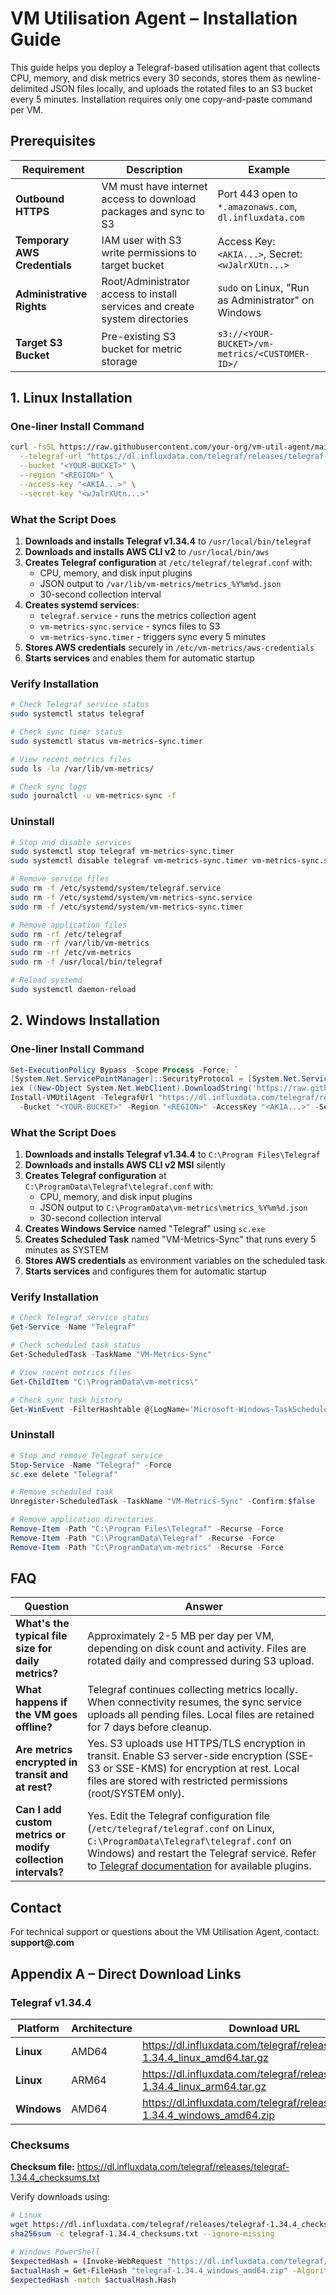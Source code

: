 # VM Utilisation Agent – Installation Guide

This guide helps you deploy a Telegraf-based utilisation agent that collects CPU, memory, and disk metrics every 30 seconds, stores them as newline-delimited JSON files locally, and uploads the rotated files to an S3 bucket every 5 minutes. Installation requires only one copy-and-paste command per VM.

## Prerequisites

| Requirement | Description | Example |
|-------------|-------------|---------|
| **Outbound HTTPS** | VM must have internet access to download packages and sync to S3 | Port 443 open to `*.amazonaws.com`, `dl.influxdata.com` |
| **Temporary AWS Credentials** | IAM user with S3 write permissions to target bucket | Access Key: `<AKIA...>`, Secret: `<wJalrXUtn...>` |
| **Administrative Rights** | Root/Administrator access to install services and create system directories | `sudo` on Linux, "Run as Administrator" on Windows |
| **Target S3 Bucket** | Pre-existing S3 bucket for metric storage | `s3://<YOUR-BUCKET>/vm-metrics/<CUSTOMER-ID>/` |

## 1. Linux Installation

### One-liner Install Command

```bash
curl -fsSL https://raw.githubusercontent.com/your-org/vm-util-agent/main/install.sh | sudo bash -s -- \
  --telegraf-url "https://dl.influxdata.com/telegraf/releases/telegraf-1.34.4_linux_amd64.tar.gz" \
  --bucket "<YOUR-BUCKET>" \
  --region "<REGION>" \
  --access-key "<AKIA...>" \
  --secret-key "<wJalrXUtn...>"
```

### What the Script Does

1. **Downloads and installs Telegraf v1.34.4** to `/usr/local/bin/telegraf`
2. **Downloads and installs AWS CLI v2** to `/usr/local/bin/aws`
3. **Creates Telegraf configuration** at `/etc/telegraf/telegraf.conf` with:
   - CPU, memory, and disk input plugins
   - JSON output to `/var/lib/vm-metrics/metrics_%Y%m%d.json`
   - 30-second collection interval
4. **Creates systemd services**:
   - `telegraf.service` - runs the metrics collection agent
   - `vm-metrics-sync.service` - syncs files to S3
   - `vm-metrics-sync.timer` - triggers sync every 5 minutes
5. **Stores AWS credentials** securely in `/etc/vm-metrics/aws-credentials`
6. **Starts services** and enables them for automatic startup

### Verify Installation

```bash
# Check Telegraf service status
sudo systemctl status telegraf

# Check sync timer status
sudo systemctl status vm-metrics-sync.timer

# View recent metrics files
sudo ls -la /var/lib/vm-metrics/

# Check sync logs
sudo journalctl -u vm-metrics-sync -f
```

### Uninstall

```bash
# Stop and disable services
sudo systemctl stop telegraf vm-metrics-sync.timer
sudo systemctl disable telegraf vm-metrics-sync.timer vm-metrics-sync.service

# Remove service files
sudo rm -f /etc/systemd/system/telegraf.service
sudo rm -f /etc/systemd/system/vm-metrics-sync.service
sudo rm -f /etc/systemd/system/vm-metrics-sync.timer

# Remove application files
sudo rm -rf /etc/telegraf
sudo rm -rf /var/lib/vm-metrics
sudo rm -rf /etc/vm-metrics
sudo rm -f /usr/local/bin/telegraf

# Reload systemd
sudo systemctl daemon-reload
```

## 2. Windows Installation

### One-liner Install Command

```powershell
Set-ExecutionPolicy Bypass -Scope Process -Force; `
[System.Net.ServicePointManager]::SecurityProtocol = [System.Net.ServicePointManager]::SecurityProtocol -bor 3072; `
iex ((New-Object System.Net.WebClient).DownloadString('https://raw.githubusercontent.com/your-org/vm-util-agent/main/install.ps1')); `
Install-VMUtilAgent -TelegrafUrl "https://dl.influxdata.com/telegraf/releases/telegraf-1.34.4_windows_amd64.zip" `
  -Bucket "<YOUR-BUCKET>" -Region "<REGION>" -AccessKey "<AKIA...>" -SecretKey "<wJalrXUtn...>"
```

### What the Script Does

1. **Downloads and installs Telegraf v1.34.4** to `C:\Program Files\Telegraf`
2. **Downloads and installs AWS CLI v2 MSI** silently
3. **Creates Telegraf configuration** at `C:\ProgramData\Telegraf\telegraf.conf` with:
   - CPU, memory, and disk input plugins
   - JSON output to `C:\ProgramData\vm-metrics\metrics_%Y%m%d.json`
   - 30-second collection interval
4. **Creates Windows Service** named "Telegraf" using `sc.exe`
5. **Creates Scheduled Task** named "VM-Metrics-Sync" that runs every 5 minutes as SYSTEM
6. **Stores AWS credentials** as environment variables on the scheduled task
7. **Starts services** and configures them for automatic startup

### Verify Installation

```powershell
# Check Telegraf service status
Get-Service -Name "Telegraf"

# Check scheduled task status
Get-ScheduledTask -TaskName "VM-Metrics-Sync"

# View recent metrics files
Get-ChildItem "C:\ProgramData\vm-metrics\"

# Check sync task history
Get-WinEvent -FilterHashtable @{LogName='Microsoft-Windows-TaskScheduler/Operational'; ID=200,201} | Where-Object {$_.Message -like "*VM-Metrics-Sync*"} | Select-Object -First 5
```

### Uninstall

```powershell
# Stop and remove Telegraf service
Stop-Service -Name "Telegraf" -Force
sc.exe delete "Telegraf"

# Remove scheduled task
Unregister-ScheduledTask -TaskName "VM-Metrics-Sync" -Confirm:$false

# Remove application directories
Remove-Item -Path "C:\Program Files\Telegraf" -Recurse -Force
Remove-Item -Path "C:\ProgramData\Telegraf" -Recurse -Force
Remove-Item -Path "C:\ProgramData\vm-metrics" -Recurse -Force
```

## FAQ

| Question | Answer |
|----------|--------|
| **What's the typical file size for daily metrics?** | Approximately 2-5 MB per day per VM, depending on disk count and activity. Files are rotated daily and compressed during S3 upload. |
| **What happens if the VM goes offline?** | Telegraf continues collecting metrics locally. When connectivity resumes, the sync service uploads all pending files. Local files are retained for 7 days before cleanup. |
| **Are metrics encrypted in transit and at rest?** | Yes. S3 uploads use HTTPS/TLS encryption in transit. Enable S3 server-side encryption (SSE-S3 or SSE-KMS) for encryption at rest. Local files are stored with restricted permissions (root/SYSTEM only). |
| **Can I add custom metrics or modify collection intervals?** | Yes. Edit the Telegraf configuration file (`/etc/telegraf/telegraf.conf` on Linux, `C:\ProgramData\Telegraf\telegraf.conf` on Windows) and restart the Telegraf service. Refer to [Telegraf documentation](https://docs.influxdata.com/telegraf/) for available plugins. |

## Contact

For technical support or questions about the VM Utilisation Agent, contact: **support@<CUSTOMER-ID>.com**

## Appendix A – Direct Download Links

### Telegraf v1.34.4

| Platform | Architecture | Download URL |
|----------|--------------|--------------|
| **Linux** | AMD64 | https://dl.influxdata.com/telegraf/releases/telegraf-1.34.4_linux_amd64.tar.gz |
| **Linux** | ARM64 | https://dl.influxdata.com/telegraf/releases/telegraf-1.34.4_linux_arm64.tar.gz |
| **Windows** | AMD64 | https://dl.influxdata.com/telegraf/releases/telegraf-1.34.4_windows_amd64.zip |

### Checksums

**Checksum file:** https://dl.influxdata.com/telegraf/releases/telegraf-1.34.4_checksums.txt

Verify downloads using:
```bash
# Linux
wget https://dl.influxdata.com/telegraf/releases/telegraf-1.34.4_checksums.txt
sha256sum -c telegraf-1.34.4_checksums.txt --ignore-missing

# Windows PowerShell
$expectedHash = (Invoke-WebRequest "https://dl.influxdata.com/telegraf/releases/telegraf-1.34.4_checksums.txt").Content
$actualHash = Get-FileHash "telegraf-1.34.4_windows_amd64.zip" -Algorithm SHA256
$expectedHash -match $actualHash.Hash
``` 